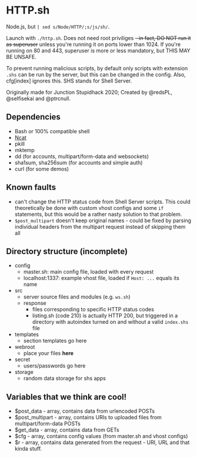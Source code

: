 # HTTP.sh
Node.js, but `| sed s/Node/HTTP/;s/js/sh/`.

Launch with `./http.sh`. Does not need root priviliges ~~- in fact, DO NOT run it as superuser~~ unless you're running it on ports lower than 1024. If you're running on 80 and 443, superuser is more or less mandatory, but THIS MAY BE UNSAFE.

To prevent running malicious scripts, by default only scripts with extension `.shs` can be run by the server, but this can be changed in the config. Also, cfg[index] ignores this. SHS stands for Shell Server.

Originally made for Junction Stupidhack 2020; Created by @redsPL, @selfisekai and @ptrcnull.

## Dependencies

- Bash or 100% compatible shell
- [Ncat](https://nmap.org/ncat)
- pkill
- mktemp
- dd (for accounts, multipart/form-data and websockets)
- sha1sum, sha256sum (for accounts and simple auth)
- curl (for some demos)

## Known faults

- can't change the HTTP status code from Shell Server scripts. This could theoretically be done with custom vhost configs and some `if` statements, but this would be a rather nasty solution to that problem.
- `$post_multipart` doesn't keep original names - could be fixed by parsing individual headers from the multipart request instead of skipping them all

## Directory structure (incomplete)
- config
	- master.sh: main config file, loaded with every request
	- localhost:1337: example vhost file, loaded if `Host: ...` equals its name
- src
	- server source files and modules (e.g. `ws.sh`)
	- response
		- files corresponding to specific HTTP status codes
		- listing.sh (code 210) is actually HTTP 200, but triggered in a directory with autoindex turned on and without a valid `index.shs` file
- templates
	- section templates go here
- webroot
	- place your files **here**
- secret
	- users/passwords go here
- storage
	- random data storage for shs apps

## Variables that we think are cool!

- $post_data - array, contains data from urlencoded POSTs
- $post_multipart - array, contains URIs to uploaded files from multipart/form-data POSTs
- $get_data - array, contains data from GETs
- $cfg - array, contains config values (from master.sh and vhost configs)
- $r - array, contains data generated from the request - URI, URL and that kinda stuff.
